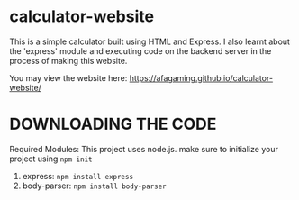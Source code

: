 # calculator-website
This is a simple calculator built using HTML and Express. I also learnt about the 'express' module and executing code on the backend server in the process of making this website.

You may view the website here: https://afagaming.github.io/calculator-website/

# DOWNLOADING THE CODE
Required Modules: This project uses node.js. make sure to initialize your project using `npm init`
1. express: `npm install express`
2. body-parser: `npm install body-parser`
